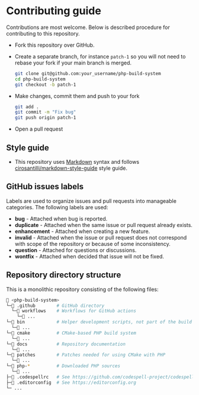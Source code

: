 # Contributing guide

Contributions are most welcome. Below is described procedure for contributing to
this repository.

* Fork this repository over GitHub.
* Create a separate branch, for instance `patch-1` so you will not need to
  rebase your fork if your main branch is merged.

  ```sh
  git clone git@github.com:your_username/php-build-system
  cd php-build-system
  git checkout -b patch-1
  ```
* Make changes, commit them and push to your fork

  ```sh
  git add .
  git commit -m "Fix bug"
  git push origin patch-1
  ```
* Open a pull request

## Style guide

* This repository uses [Markdown](https://daringfireball.net/projects/markdown/)
  syntax and follows
  [cirosantilli/markdown-style-guide](http://www.cirosantilli.com/markdown-style-guide/)
  style guide.

## GitHub issues labels

Labels are used to organize issues and pull requests into manageable categories.
The following labels are used:

* **bug** - Attached when bug is reported.
* **duplicate** - Attached when the same issue or pull request already exists.
* **enhancement** - Attached when creating a new feature.
* **invalid** - Attached when the issue or pull request does not correspond with
  scope of the repository or because of some inconsistency.
* **question** - Attached for questions or discussions.
* **wontfix** - Attached when decided that issue will not be fixed.

## Repository directory structure

This is a monolithic repository consisting of the following files:

```sh
📂 <php-build-system>
└─📂 .github        # GitHub directory
  └─📂 workflows    # Workflows for GitHub actions
    └─📄 ...
└─📂 bin            # Helper development scripts, not part of the build system
  └─📄 ...
└─📂 cmake          # CMake-based PHP build system
  └─📂 ...
└─📂 docs           # Repository documentation
  └─📄 ...
└─📂 patches        # Patches needed for using CMake with PHP
  └─📂 ...
└─📂 php-*          # Downloaded PHP sources
  └─📂 ...
├─📄 .codespellrc   # See https://github.com/codespell-project/codespell
├─📄 .editorconfig  # See https://editorconfig.org
└─ ...
```
